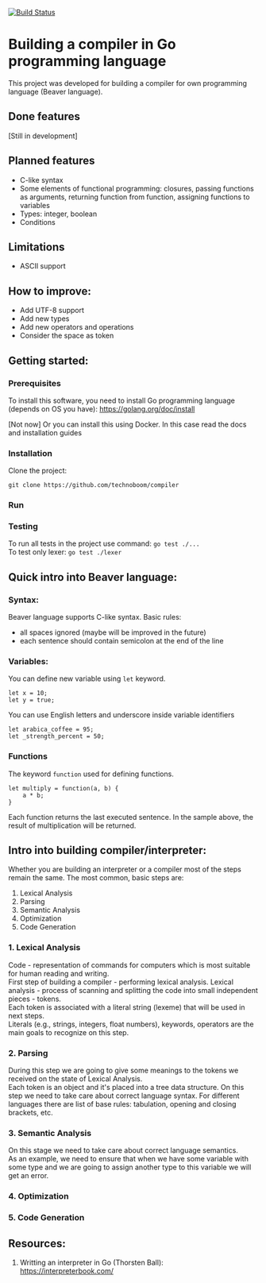 [![Build Status](https://travis-ci.org/technoboom/compiler.svg?branch=master)](https://travis-ci.org/technoboom/compiler)
# Building a compiler in Go programming language
This project was developed for building a compiler for own programming language (Beaver language).
## Done features
[Still in development]
## Planned features
* C-like syntax
* Some elements of functional programming: closures, passing functions as arguments, returning function from function, assigning functions to variables
* Types: integer, boolean
* Conditions

## Limitations
* ASCII support

## How to improve:
* Add UTF-8 support
* Add new types
* Add new operators and operations
* Consider the space as token

## Getting started:
### Prerequisites
To install this software, you need to install Go programming language
(depends on OS you have): https://golang.org/doc/install  

[Not now] Or you can install this using Docker. In this case read the docs and installation
guides
### Installation
Clone the project:
```
git clone https://github.com/technoboom/compiler
```

### Run

### Testing
To run all tests in the project use command: `go test ./...`  
To test only lexer: `go test ./lexer`

## Quick intro into Beaver language:
### Syntax:
Beaver language supports C-like syntax.
Basic rules:
* all spaces ignored (maybe will be improved in the future)
* each sentence should contain semicolon at the end of the line

### Variables:
You can define new variable using `let` keyword.
```
let x = 10;
let y = true;
```
You can use English letters and underscore inside variable identifiers
```
let arabica_coffee = 95;
let _strength_percent = 50;
```

### Functions
The keyword `function` used for defining functions.
```
let multiply = function(a, b) {
    a * b;
}
```
Each function returns the last executed sentence.
In the sample above, the result of multiplication will be returned.

## Intro into building compiler/interpreter:
Whether you are building an interpreter or a compiler most of the steps remain the same. The most common, basic steps are:
1. Lexical Analysis
2. Parsing
3. Semantic Analysis
4. Optimization
5. Code Generation

### 1. Lexical Analysis
Code - representation of commands for computers which is most suitable for human reading and writing.  
First step of building a compiler - performing lexical analysis.
Lexical analysis - process of scanning and splitting the code into small independent pieces - tokens.  
Each token is associated with a literal string (lexeme) that will be used in next steps.  
Literals (e.g., strings, integers, float numbers), keywords, operators are the main goals to recognize
on this step.

### 2. Parsing
During this step we are going to give some meanings to the tokens we received on the state of Lexical Analysis.  
Each token is an object and it's placed into a tree data structure.
On this step we need to take care about correct language syntax.   For different languages there are list of base rules: tabulation, opening and closing brackets, etc.

### 3. Semantic Analysis
On this stage we need to take care about correct language semantics.  
As an example, we need to ensure that when we have some variable with some type and we are going to assign another type to this variable we will get an error.

### 4. Optimization

### 5. Code Generation

## Resources:
1. Writting an interpreter in Go (Thorsten Ball): https://interpreterbook.com/
